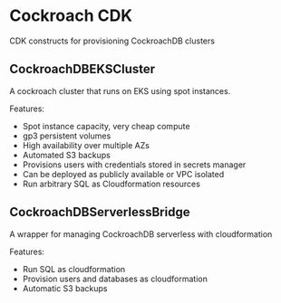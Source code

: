 # Cockroach CDK
CDK constructs for provisioning CockroachDB clusters

## CockroachDBEKSCluster
A cockroach cluster that runs on EKS using spot instances.

Features:
* Spot instance capacity, very cheap compute
* gp3 persistent volumes
* High availability over multiple AZs
* Automated S3 backups
* Provisions users with credentials stored in secrets manager
* Can be deployed as publicly available or VPC isolated
* Run arbitrary SQL as Cloudformation resources

## CockroachDBServerlessBridge
A wrapper for managing CockroachDB serverless with cloudformation

Features:
* Run SQL as cloudformation
* Provision users and databases as cloudformation
* Automatic S3 backups
